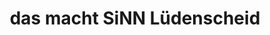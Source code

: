 ---
title: "das macht SiNN Lüdenscheid"
url: /luedenscheid/das-macht-sinn-luedenscheid/
shop: Kleidung
---